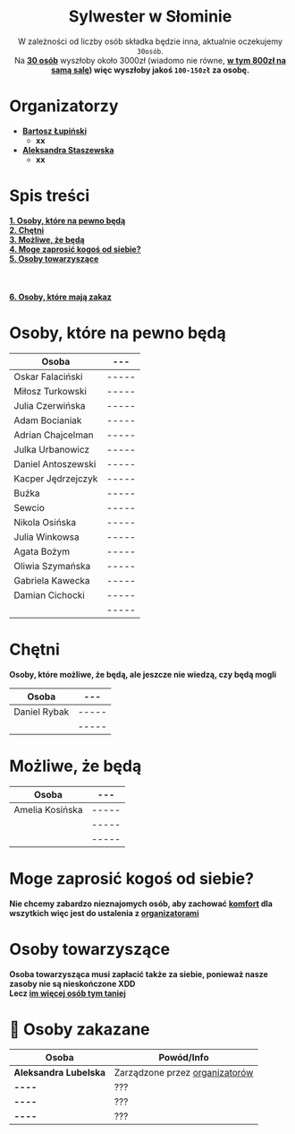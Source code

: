 <div align="center">

# Sylwester w Słominie

W zależności od liczby osób składka będzie inna, aktualnie oczekujemy `30osób`. <br>
Na <b><u>30 osób</b></u> wyszłoby około 3000zł (wiadomo nie równe, <b><u>w tym 800zł na samą salę</u><b>) więc wyszłoby
jakoś
`100-150zł` za osobę. <br>


</div>

# Organizatorzy

- <b><u>Bartosz Łupiński</b></u>
    - xx
- <b><u>Aleksandra Staszewska</b></u>
    - xx

# Spis treści

[1. Osoby, które na pewno będą](#osoby-które-na-pewno-będą) <br>
[2. Chętni](#chętni) <br>
[3. Możliwe, że będą](#możliwe-że-będą)<br>
[4. Moge zaprosić kogoś od siebie?](#moge-zaprosić-kogoś-od-siebie)<br>
[5. Osoby towarzyszące](#osoby-towarzyszące) <br>
[]() <br>
[]() <br>
[]() <br>
[6. Osoby, które mają zakaz](#-osoby-zakazane) <br>

# Osoby, które na pewno będą

| Osoba              | ---   |
|--------------------|-------|
| Oskar Falaciński   | ----- |
| Miłosz Turkowski   | ----- |
| Julia Czerwińska   | ----- |
| Adam Bocianiak     | ----- |
| Adrian Chajcelman  | ----- |
| Julka Urbanowicz   | ----- |
| Daniel Antoszewski | ----- |
| Kacper Jędrzejczyk | ----- |
| Buźka              | ----- |
| Sewcio             | ----- |
| Nikola Osińska     | ----- |
| Julia Winkowsa     | ----- |
| Agata Bożym        | ----- |
| Oliwia Szymańska   | ----- |
| Gabriela Kawecka   | ----- |
| Damian Cichocki    | ----- |
|                    | ----- |

# Chętni

Osoby, które możliwe, że będą, ale jeszcze nie wiedzą, czy będą mogli

| Osoba        | ---   |
|--------------|-------|
| Daniel Rybak | ----- |
|              | ----- |

# Możliwe, że będą

| Osoba           | ---   |
|-----------------|-------|
| Amelia Kosińska | ----- |
|                 | ----- |
|                 | ----- |

# Moge zaprosić kogoś od siebie?

Nie chcemy zabardzo nieznajomych osób, aby zachować <b><u>komfort</b></u> dla wszytkich więc jest do ustalenia
z [organizatorami](#organizatorzy)

# Osoby towarzyszące

Osoba towarzysząca musi zapłacić także za siebie, ponieważ nasze zasoby nie są nieskończone XDD <br>
Lecz <b><u>im więcej osób tym taniej</b></u>

# 🚫 Osoby zakazane

| Osoba                   | Powód/Info                            |
|-------------------------|---------------------------------------|
| **Aleksandra Lubelska** | Zarządzone przez <u>organizatorów</u> |
| **----**                | ???                                   |
| **----**                | ???                                   |
| **----**                | ???                                   |


